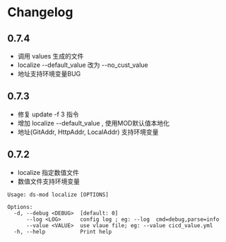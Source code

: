 # Changelog
## 0.7.4 
*  调用 values 生成的文件
*  localize  --default_value 改为 --no_cust_value
*  地址支持环境变量BUG

## 0.7.3 
*  修复 update   -f 3 指令
*  增加 localize  --default_value , 使用MOD默认值本地化
*  地址(GitAddr, HttpAddr, LocalAddr) 支持环境变量

## 0.7.2

* localize 指定数值文件
* 数值文件支持环境变量

```
Usage: ds-mod localize [OPTIONS]

Options:
  -d, --debug <DEBUG>  [default: 0]
      --log <LOG>      config log ; eg: --log  cmd=debug,parse=info
      --value <VALUE>  use vlaue file; eg: --value cicd_value.yml
  -h, --help           Print help
```


